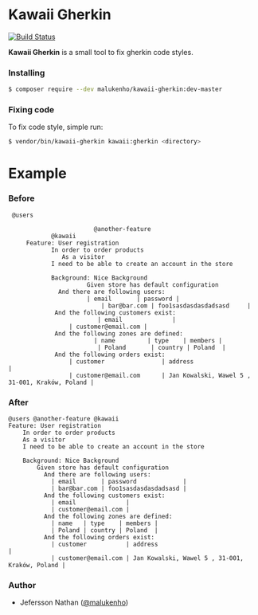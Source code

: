 Kawaii Gherkin
==============

[![Build Status](https://travis-ci.org/malukenho/kawaii-gherkin.svg?branch=master)](https://travis-ci.org/malukenho/kawaii-gherkin)

**Kawaii Gherkin** is a small tool to fix gherkin code styles. 

### Installing

```sh
$ composer require --dev malukenho/kawaii-gherkin:dev-master
```

### Fixing code

To fix code style, simple run:

```sh
$ vendor/bin/kawaii-gherkin kawaii:gherkin <directory>
```

# Example

### Before

```gherkin
 @users

                        @another-feature
            @kawaii
     Feature: User registration
            In order to order products
               As a visitor
            I need to be able to create an account in the store

            Background: Nice Background
                      Given store has default configuration
              And there are following users:
                      | email       | password |
                          | bar@bar.com | foo1sasdasdasdadsasd     |
             And the following customers exist:
                         | email              |
                 | customer@email.com |
             And the following zones are defined:
                        | name         | type    | members |
                         | Poland       | country | Poland  |
             And the following orders exist:
                 | customer                | address                                        |
                 | customer@email.com      | Jan Kowalski, Wawel 5 , 31-001, Kraków, Poland |
```

### After

```gherkin
@users @another-feature @kawaii
Feature: User registration
    In order to order products
    As a visitor
    I need to be able to create an account in the store

    Background: Nice Background
        Given store has default configuration
          And there are following users:
            | email       | password             |
            | bar@bar.com | foo1sasdasdasdadsasd |
          And the following customers exist:
            | email              |
            | customer@email.com |
          And the following zones are defined:
            | name   | type    | members |
            | Poland | country | Poland  |
          And the following orders exist:
            | customer           | address                                        |
            | customer@email.com | Jan Kowalski, Wawel 5 , 31-001, Kraków, Poland |
```

### Author

- Jefersson Nathan ([@malukenho](http://github.com/malukenho))
